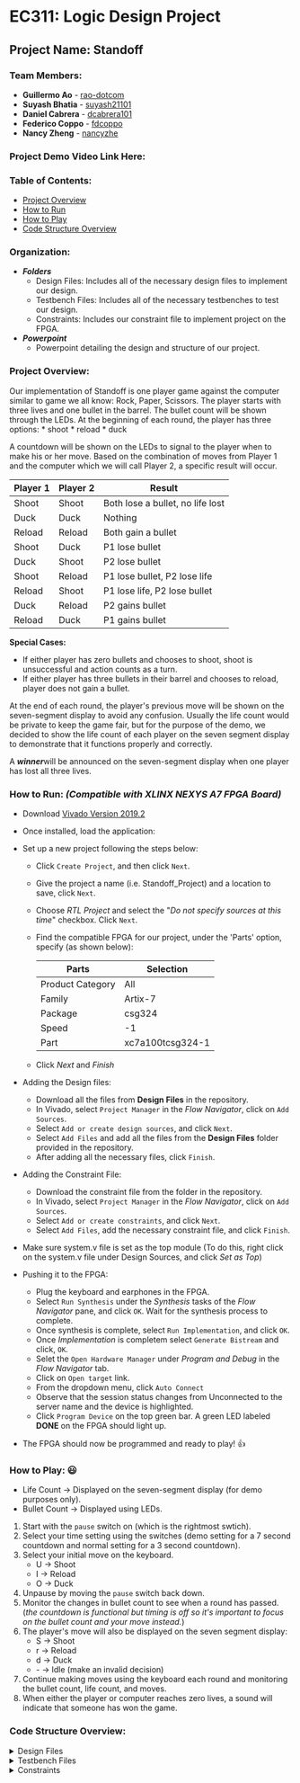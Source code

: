 # EC311: Logic Design Project


## Project Name: Standoff

### Team Members:
* **Guillermo Ao** - [rao-dotcom](https://github.com/rao-dotcom)
* **Suyash Bhatia** - [suyash21101](https://github.com/suyash21101)
* **Daniel Cabrera** - [dcabrera101](https://github.com/dcabrera101)
* **Federico Coppo** - [fdcoppo](https://github.com/fdcoppo)
* **Nancy Zheng** - [nancyzhe](https://github.com/nancyzhe)


### Project Demo Video Link Here:

### Table of Contents:

* [Project Overview](#projectoverview)
* [How to Run](#how_to_run)
* [How to Play](#how_to_play)
* [Code Structure Overview](#code_structure)
           

### Organization:
        
   * ***Folders***
        * Design Files: Includes all of the necessary design files to implement our design.
        * Testbench Files: Includes all of the necessary testbenches to test our design.
        * Constraints: Includes our constraint file to implement project on the FPGA.
   * ***Powerpoint***
        * Powerpoint detailing the design and structure of our project.
        
        
<a name="projectoverview"></a>   
### Project Overview:    

Our implementation of Standoff is one player game against the computer similar to game we all know: Rock, Paper, Scissors. The player starts with three lives and one bullet in the barrel. The bullet count will be shown through the LEDs. At the beginning of each round, the player has three options:
    * shoot
    * reload
    * duck

A countdown will be shown on the LEDs to signal to the player when to make his or her move. Based on the combination of moves from Player 1 and the computer which we will call Player 2, a specific result will occur.

  Player 1 | Player 2 | Result
  ---------|----------|-------
  Shoot | Shoot | Both lose a bullet, no life lost
  Duck | Duck | Nothing
  Reload | Reload | Both gain a bullet
  Shoot | Duck | P1 lose bullet
  Duck | Shoot | P2 lose bullet
  Shoot | Reload | P1 lose bullet, P2 lose life
  Reload | Shoot | P1 lose life, P2 lose bullet
  Duck | Reload | P2 gains bullet
  Reload | Duck | P1 gains bullet

**Special Cases:**
* If either player has zero bullets and chooses to shoot, shoot is unsuccessful and action counts as a turn.
* If either player has three bullets in their barrel and chooses to reload, player does not gain a bullet.

At the end of each round, the player's previous move will be shown on the seven-segment display to avoid any confusion. Usually the life count would be private to keep the game fair, but for the purpose of the demo, we decided to show the life count of each player on the seven segment display to demonstrate that it functions properly and correctly.

A ***winner***will be announced on the seven-segment display when one player has lost all three lives. 

<a name="how_to_run"></a>      
### How to Run: ***(Compatible with XLINX NEXYS A7 FPGA Board)***    

  * Download [Vivado Version 2019.2](https://www.xilinx.com/support/download/index.html/content/xilinx/en/downloadNav/vivado-design-tools/2019-2.html)
  * Once installed, load the application:
  * Set up a new project following the steps below:
      * Click `Create Project`, and then click `Next`.
      * Give the project a name (i.e. Standoff_Project) and a location to save, click `Next`.
      * Choose *RTL Project* and select the "*Do not specify sources at this time*" checkbox. Click `Next`.
      * Find the compatible FPGA for our project, under the 'Parts' option, specify (as shown below):
      
          Parts | Selection
           ------|-------------
          Product Category | All
          Family | Artix-7
          Package | csg324
          Speed | -1
          Part | xc7a100tcsg324-1
          
      * Click *Next* and *Finish*
      
  * Adding the Design files: 
      * Download all the files from **Design Files** in the repository.
      * In Vivado, select `Project Manager` in the *Flow Navigator*, click on `Add Sources`.
      * Select `Add or create design sources`, and click `Next`.
      * Select `Add Files` and add all the files from the **Design Files** folder provided in the repository.
      * After adding all the necessary files, click `Finish`.
      
  * Adding the Constraint File:
      * Download the constraint file from the folder in the repository.
      * In Vivado, select `Project Manager` in the *Flow Navigator*, click on `Add Sources`.
      * Select `Add or create constraints`, and click `Next`.
      * Select `Add Files`, add the necessary constraint file, and click `Finish`.
       
  * Make sure system.v file is set as the top module (To do this, right click on the system.v file under Design Sources, and click *Set as Top*)
  * Pushing it to the FPGA: 
      * Plug the keyboard and earphones in the FPGA. 
      * Select `Run Synthesis` under the *Synthesis* tasks of the *Flow Navigator* pane, and click `OK`. Wait for the synthesis process to complete.
      * Once synthesis is complete, select `Run Implementation`, and click `OK`. 
      * Once *Implementation* is completem select `Generate Bistream` and click, `OK`.
      * Selet the `Open Hardware Manager` under *Program and Debug* in the *Flow Navigator* tab.
      * Click on `Open target` link.
      * From the dropdown menu, click `Auto Connect`
      * Observe that the session status changes from Unconnected to the server name and the device is highlighted.
      * Click `Program Device` on the top green bar. A green LED labeled **DONE** on the FPGA should light up. 
      
 * The FPGA should now be programmed and ready to play! :+1: 
           
           
           
<a name="how_to_play"></a>     
### How to Play: :smiley:
+ Life Count &#8594; Displayed on the seven-segment display (for demo purposes only).
+ Bullet Count &#8594; Displayed using LEDs.

1. Start with the `pause` switch on (which is the rightmost swtich).
2. Select your time setting using the switches (demo setting for a 7 second countdown and normal setting for a 3 second countdown).
3. Select your initial move on the keyboard. 
     * U &#8594; Shoot
     * I &#8594; Reload
     * O &#8594; Duck
4. Unpause by moving the `pause` switch back down. 
5. Monitor the changes in bullet count to see when a round has passed. (*the countdown is functional but timing is off so it's important to focus on the bullet count and your move instead.*)
6. The player's move will also be displayed on the seven segment display:
     * S &#8594; Shoot
     * r &#8594; Reload
     * d &#8594; Duck
     * \- &#8594; Idle (make an invalid decision)
7. Continue making moves using the keyboard each round and monitoring the bullet count, life count, and moves.
8. When either the player or computer reaches zero lives, a sound will indicate that someone has won the game.
           
           
<a name="code_structure"></a>     
### Code Structure Overview:
      
      
<details>
<summary>Design Files</summary>
           
***Here is the structure of our Verilog Codes! We provided both our codes for our design with a keyboard and for buttons.***

<details>
      <summary> Top Module with Keyboard </summary>
   
   *This includes all the design sources used to implement our fully-functional game in Vivado with a keyboard as the input.*
           
+ `top_module.v` 
    + `top_keyboard.v` &#8594; top module for keyboard to be used to receive inputs
        + `Ps2_receiver.v`
             + `keyboard_debouncer.v`
        + `keyboard_decoder.v`
    + `set_roundtime.v`
    + `bullet_fsm.v` &#8594; module that outputs the number of bullets of each player
    + `display_bulletcount.v`
    + `simple_computer.v` 
        + `random_number.v` &#8594; module that generates random number that will determine the computer's move
             * `lfsr.v`
                  * `flip_flop.v`
                  * `load_mux.v`
    + `choice_valid.v` &#8594; module to check if a player's choice is valid (i.e. cannot reload when you have three bullets, so move is "*idle*")
    + `outcome_calc.v` &#8594; module that outputs the result of each round based on the moves by both player
    + `life_count.v` &#8594; module that outputs the number of lives of each player
    + `display_decoder.v`
    + `display_scores.v`
    + `audio.v` &#8594; module for the audio the game makes when someone wins  
           
</details>

    
<details>
<summary> Top Module w/o Keyboard (using buttons instead)</summary> 
           
*Additionally, these are the modules used to implement the game using push buttons. We implemented this incase the keyboard would not work. They keyboard ended up working and we decided to use that to receive inputs. We included all the files for our design with buttons just to show our process and work.*

+ `top_wo_kb.v`
    + `set_roundtime.v`
    + `bullets_fsm.v` 
    + `display_bulletcount.v`
    + `simple_computer.v`
         + `random_number.v`
              + `lfsr.v`
                  * `flip_flop.v
                  * `load_mux.v`
    + `choice_valid.v` 
    + `outcome_calc.v` 
    + `life_count.v`
    + `display_decoder.v` 
    + `display_scores.v` 
 + `button_selection.v` &#8594; module to take in button inputs
 + `computer_decision.v` &#8594; module to determine the computer's action
   
</details>
</details>




<details>
<summary>Testbench Files</summary>

*These are our testbench files we used to test our design.*

+ `top_module_tb.v`
+ `top_wo_kb_tb.v`
+ `computer_tb.v`
+ `display_tb.v`
+ `life_count_tb.v`
+ `outcome_calculator_tb.v`
+ `tb_PS2Receiver.v`
+ `tb_set_roundtime.v`

</details>   

<details>
<summary>Constraints</summary>
     
 *This is the constraint file use in our design to push it to the FPGA (XLINX NEXYS A7 FPGA Board).*
 
+ `Nexys4DDR_Master.xdc`

                         
